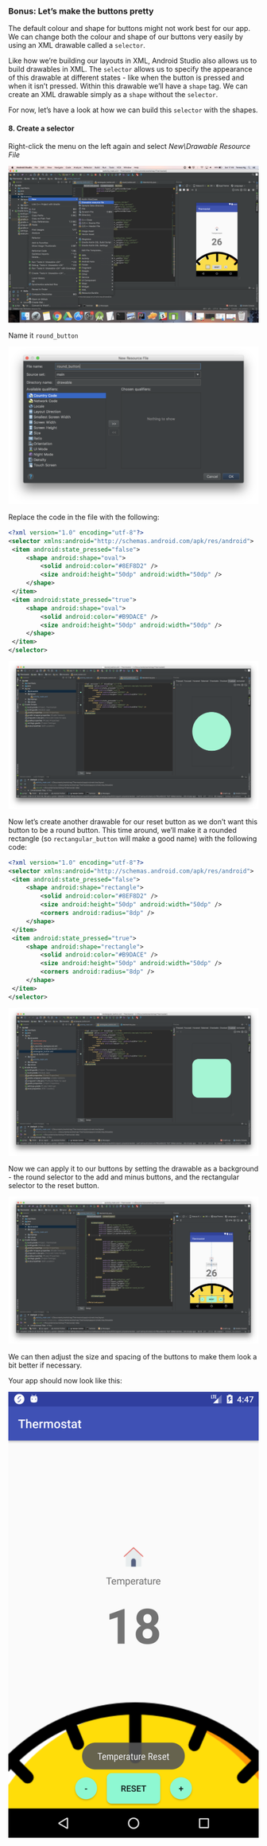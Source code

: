 ### Bonus: Let’s make the buttons pretty

   The default colour and shape for buttons might not work best for our app. We can change both the colour and shape of our buttons very easily by using an XML drawable called a `selector`.

   Like how we’re building our layouts in XML, Android Studio also allows us to build drawables in XML. The `selector` allows us to specify the appearance of this drawable at different states - like when the button is pressed and when it isn’t pressed. Within this drawable we’ll have a `shape` tag. We can create an XML drawable simply as a `shape` without the `selector`.

  For now, let’s have a look at how we can build this `selector` with the shapes.

#### 8. Create a selector

   Right-click the menu on the left again and select _New\Drawable Resource File_

   ![alt text](screenshots/screenshot00014.png "create new drawable")

   Name it `round_button`

   ![alt text](screenshots/screenshot00015.png "specify file name")

   Replace the code in the file with the following:

   ```xml
   <?xml version="1.0" encoding="utf-8"?>
<selector xmlns:android="http://schemas.android.com/apk/res/android">
    <item android:state_pressed="false">
        <shape android:shape="oval">
            <solid android:color="#8EF8D2" />
            <size android:height="50dp" android:width="50dp" />
        </shape>
    </item>
    <item android:state_pressed="true">
        <shape android:shape="oval">
            <solid android:color="#B9DACE" />
            <size android:height="50dp" android:width="50dp" />
        </shape>
    </item>
</selector>
```

   ![alt text](screenshots/screenshot00016.png "creating a selector")

   Now let’s create another drawable for our reset button as we don’t want this button to be a round button. This time around, we’ll make it a rounded rectangle (so `rectangular_button` will make a good name) with the following code:

   ```xml
   <?xml version="1.0" encoding="utf-8"?>
<selector xmlns:android="http://schemas.android.com/apk/res/android">
    <item android:state_pressed="false">
        <shape android:shape="rectangle">
            <solid android:color="#8EF8D2" />
            <size android:height="50dp" android:width="50dp" />
            <corners android:radius="8dp" />
        </shape>
    </item>
    <item android:state_pressed="true">
        <shape android:shape="rectangle">
            <solid android:color="#B9DACE" />
            <size android:height="50dp" android:width="50dp" />
            <corners android:radius="8dp" />
        </shape>
    </item>
</selector>
```

   ![alt text](screenshots/screenshot00019.png "rectangular_button")
   
   Now we can apply it to our buttons by setting the drawable as a background - the round selector to the add and minus buttons, and the rectangular selector to the reset button.
   
   ![alt text](screenshots/screenshot00017.png "adding the selector drawable as background")
   
   We can then adjust the size and spacing of the buttons to make them look a bit better if necessary.
   
   
   Your app should now look like this:
   
   ![alt text](../Part-4/screenshots/screenshot00006.png "Final view")

